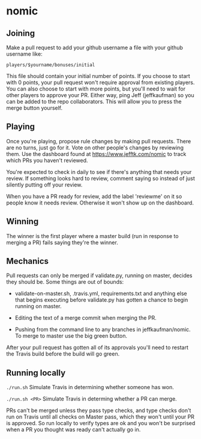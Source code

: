 # nomic

## Joining

Make a pull request to add your github username a file with your github 
username like:

    players/$yourname/bonuses/initial

This file should contain your initial number of points.  If you choose to
start with 0 points, your pull request won't require approval from existing
players.  You can also choose to start with more points, but you'll need to
wait for other players to approve your PR.  Either way, ping Jeff
(jeffkaufman) so you can be added to the repo collaborators.  This will allow
you to press the merge button yourself.

## Playing

Once you're playing, propose rule changes by making pull requests.  There are
no turns, just go for it.  Vote on other people's changes by reviewing them.
Use the dashboard found at https://www.jefftk.com/nomic to track which PRs you
haven't reviewed.

You're expected to check in daily to see if there's anything that needs your
review.  If something looks hard to review, comment saying so instead of just
silently putting off your review.

When you have a PR ready for review, add the label 'reviewme' on it so people
know it needs review.  Otherwise it won't show up on the dashboard.

## Winning

The winner is the first player where a master build (run in response
to merging a PR) fails saying they're the winner.

## Mechanics

Pull requests can only be merged if validate.py, running on master,
decides they should be.  Some things are out of bounds:

* validate-on-master.sh, .travis.yml, requirements.txt and anything else that
  begins executing before validate.py has gotten a chance to begin running on
  master.

* Editing the text of a merge commit when merging the PR.

* Pushing from the command line to any branches in jeffkaufman/nomic.  To merge
  to master use the big green button.

After your pull request has gotten all of its approvals you'll need to restart
the Travis build before the build will go green.

## Running locally

`./run.sh` Simulate Travis in determining whether someone has won.

`./run.sh <PR>` Simulate Travis in determing whether a PR can merge.

PRs can't be merged unless they pass type checks, and type checks don't run on
Travis until all checks on Master pass, which they won't until your PR is
approved.  So run locally to verify types are ok and you won't be surprised
when a PR you thought was ready can't actually go in.

